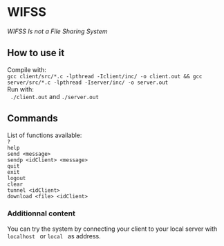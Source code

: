 # WIFSS
_WIFSS Is not a File Sharing System_  

## How to use it  

Compile with:  
```gcc client/src/*.c -lpthread -Iclient/inc/ -o client.out && gcc server/src/*.c -lpthread -Iserver/inc/ -o server.out```  
Run with:  
``` ./client.out```  and ```./server.out``` 

## Commands  

List of functions available:  
```? ```  
```help ```  
```send <message> ```  
```sendp <idClient> <message> ```  
```quit ```  
```exit ```  
```logout ```  
```clear ```  
```tunnel <idClient> ```  
```download <file> <idClient> ```  

### Additionnal content  

You can try the system by connecting your client to your local server with ```localhost ``` or ```local ``` as address.